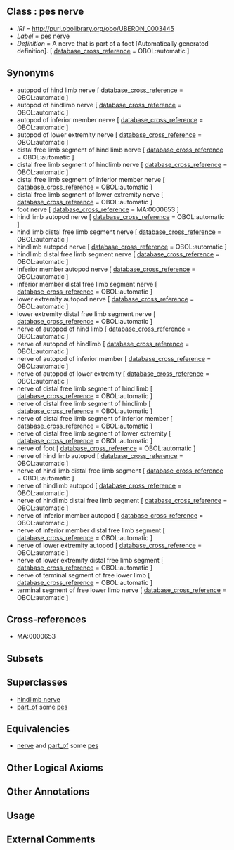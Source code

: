 
## Class : pes nerve

 * *IRI* = http://purl.obolibrary.org/obo/UBERON_0003445
 * *Label* = pes nerve
 * *Definition* = A nerve that is part of a foot [Automatically generated definition]. [ [database_cross_reference](../../ef/oboInOwl#hasDbXref.md) = OBOL:automatic ]

## Synonyms

 * autopod of hind limb nerve [ [database_cross_reference](../../ef/oboInOwl#hasDbXref.md) = OBOL:automatic ]
 * autopod of hindlimb nerve [ [database_cross_reference](../../ef/oboInOwl#hasDbXref.md) = OBOL:automatic ]
 * autopod of inferior member nerve [ [database_cross_reference](../../ef/oboInOwl#hasDbXref.md) = OBOL:automatic ]
 * autopod of lower extremity nerve [ [database_cross_reference](../../ef/oboInOwl#hasDbXref.md) = OBOL:automatic ]
 * distal free limb segment of hind limb nerve [ [database_cross_reference](../../ef/oboInOwl#hasDbXref.md) = OBOL:automatic ]
 * distal free limb segment of hindlimb nerve [ [database_cross_reference](../../ef/oboInOwl#hasDbXref.md) = OBOL:automatic ]
 * distal free limb segment of inferior member nerve [ [database_cross_reference](../../ef/oboInOwl#hasDbXref.md) = OBOL:automatic ]
 * distal free limb segment of lower extremity nerve [ [database_cross_reference](../../ef/oboInOwl#hasDbXref.md) = OBOL:automatic ]
 * foot nerve [ [database_cross_reference](../../ef/oboInOwl#hasDbXref.md) = MA:0000653 ]
 * hind limb autopod nerve [ [database_cross_reference](../../ef/oboInOwl#hasDbXref.md) = OBOL:automatic ]
 * hind limb distal free limb segment nerve [ [database_cross_reference](../../ef/oboInOwl#hasDbXref.md) = OBOL:automatic ]
 * hindlimb autopod nerve [ [database_cross_reference](../../ef/oboInOwl#hasDbXref.md) = OBOL:automatic ]
 * hindlimb distal free limb segment nerve [ [database_cross_reference](../../ef/oboInOwl#hasDbXref.md) = OBOL:automatic ]
 * inferior member autopod nerve [ [database_cross_reference](../../ef/oboInOwl#hasDbXref.md) = OBOL:automatic ]
 * inferior member distal free limb segment nerve [ [database_cross_reference](../../ef/oboInOwl#hasDbXref.md) = OBOL:automatic ]
 * lower extremity autopod nerve [ [database_cross_reference](../../ef/oboInOwl#hasDbXref.md) = OBOL:automatic ]
 * lower extremity distal free limb segment nerve [ [database_cross_reference](../../ef/oboInOwl#hasDbXref.md) = OBOL:automatic ]
 * nerve of autopod of hind limb [ [database_cross_reference](../../ef/oboInOwl#hasDbXref.md) = OBOL:automatic ]
 * nerve of autopod of hindlimb [ [database_cross_reference](../../ef/oboInOwl#hasDbXref.md) = OBOL:automatic ]
 * nerve of autopod of inferior member [ [database_cross_reference](../../ef/oboInOwl#hasDbXref.md) = OBOL:automatic ]
 * nerve of autopod of lower extremity [ [database_cross_reference](../../ef/oboInOwl#hasDbXref.md) = OBOL:automatic ]
 * nerve of distal free limb segment of hind limb [ [database_cross_reference](../../ef/oboInOwl#hasDbXref.md) = OBOL:automatic ]
 * nerve of distal free limb segment of hindlimb [ [database_cross_reference](../../ef/oboInOwl#hasDbXref.md) = OBOL:automatic ]
 * nerve of distal free limb segment of inferior member [ [database_cross_reference](../../ef/oboInOwl#hasDbXref.md) = OBOL:automatic ]
 * nerve of distal free limb segment of lower extremity [ [database_cross_reference](../../ef/oboInOwl#hasDbXref.md) = OBOL:automatic ]
 * nerve of foot [ [database_cross_reference](../../ef/oboInOwl#hasDbXref.md) = OBOL:automatic ]
 * nerve of hind limb autopod [ [database_cross_reference](../../ef/oboInOwl#hasDbXref.md) = OBOL:automatic ]
 * nerve of hind limb distal free limb segment [ [database_cross_reference](../../ef/oboInOwl#hasDbXref.md) = OBOL:automatic ]
 * nerve of hindlimb autopod [ [database_cross_reference](../../ef/oboInOwl#hasDbXref.md) = OBOL:automatic ]
 * nerve of hindlimb distal free limb segment [ [database_cross_reference](../../ef/oboInOwl#hasDbXref.md) = OBOL:automatic ]
 * nerve of inferior member autopod [ [database_cross_reference](../../ef/oboInOwl#hasDbXref.md) = OBOL:automatic ]
 * nerve of inferior member distal free limb segment [ [database_cross_reference](../../ef/oboInOwl#hasDbXref.md) = OBOL:automatic ]
 * nerve of lower extremity autopod [ [database_cross_reference](../../ef/oboInOwl#hasDbXref.md) = OBOL:automatic ]
 * nerve of lower extremity distal free limb segment [ [database_cross_reference](../../ef/oboInOwl#hasDbXref.md) = OBOL:automatic ]
 * nerve of terminal segment of free lower limb [ [database_cross_reference](../../ef/oboInOwl#hasDbXref.md) = OBOL:automatic ]
 * terminal segment of free lower limb nerve [ [database_cross_reference](../../ef/oboInOwl#hasDbXref.md) = OBOL:automatic ]

## Cross-references

 * MA:0000653

## Subsets


## Superclasses

 * [hindlimb nerve](../../UBERON/42/UBERON_0003442.md)
 * [part_of](../../BFO/50/BFO_0000050.md) some [pes](../../UBERON/87/UBERON_0002387.md)

## Equivalencies

 * [nerve](../../UBERON/21/UBERON_0001021.md) and [part_of](../../BFO/50/BFO_0000050.md) some [pes](../../UBERON/87/UBERON_0002387.md)

## Other Logical Axioms


## Other Annotations


## Usage


## External Comments

